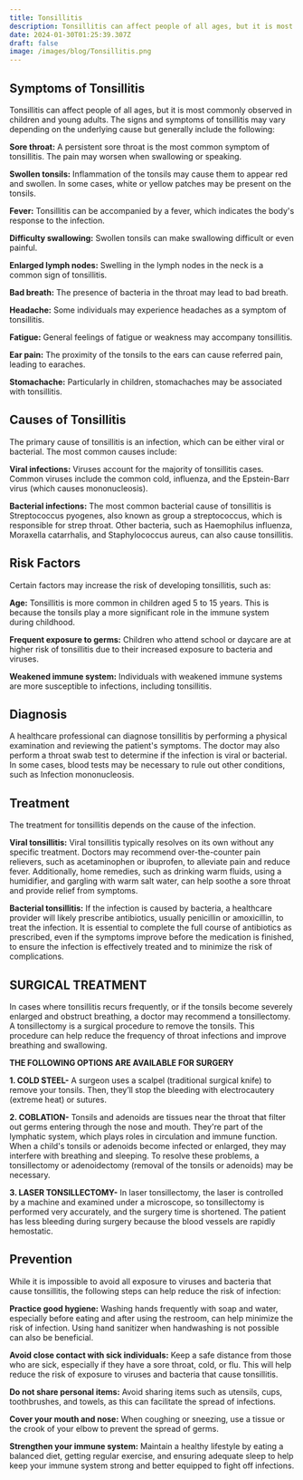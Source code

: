 ```yaml
---
title: Tonsillitis
description: Tonsillitis can affect people of all ages, but it is most commonly observed in children and young adults.
date: 2024-01-30T01:25:39.307Z
draft: false
image: /images/blog/Tonsillitis.png
---
```


## Symptoms of Tonsillitis

Tonsillitis can affect people of all ages, but it is most commonly observed in children and young adults. The signs and symptoms of tonsillitis may vary depending on the underlying cause but generally include the following:

**Sore throat:** A persistent sore throat is the most common symptom of tonsillitis. The pain may worsen when swallowing or speaking.

**Swollen tonsils:** Inflammation of the tonsils may cause them to appear red and swollen. In some cases, white or yellow patches may be present on the tonsils.

**Fever:** Tonsillitis can be accompanied by a fever, which indicates the body's response to the infection.

**Difficulty swallowing:** Swollen tonsils can make swallowing difficult or even painful.

**Enlarged lymph nodes:** Swelling in the lymph nodes in the neck is a common sign of tonsillitis.

**Bad breath:** The presence of bacteria in the throat may lead to bad breath.

**Headache:** Some individuals may experience headaches as a symptom of tonsillitis.

**Fatigue:** General feelings of fatigue or weakness may accompany tonsillitis.

**Ear pain:** The proximity of the tonsils to the ears can cause referred pain, leading to earaches.

**Stomachache:** Particularly in children, stomachaches may be associated with tonsillitis.


## Causes of Tonsillitis

The primary cause of tonsillitis is an infection, which can be either viral or bacterial. The most common causes include:

**Viral infections:** Viruses account for the majority of tonsillitis cases. Common viruses include the common cold, influenza, and the Epstein-Barr virus (which causes mononucleosis).

**Bacterial infections:** The most common bacterial cause of tonsillitis is Streptococcus pyogenes, also known as group a streptococcus, which is responsible for strep throat. Other bacteria, such as Haemophilus influenza, Moraxella catarrhalis, and Staphylococcus aureus, can also cause tonsillitis.


## Risk Factors

Certain factors may increase the risk of developing tonsillitis, such as:

**Age:** Tonsillitis is more common in children aged 5 to 15 years. This is because the tonsils play a more significant role in the immune system during childhood.

**Frequent exposure to germs:** Children who attend school or daycare are at higher risk of tonsillitis due to their increased exposure to bacteria and viruses.

**Weakened immune system:** Individuals with weakened immune systems are more susceptible to infections, including tonsillitis.


## Diagnosis

A healthcare professional can diagnose tonsillitis by performing a physical examination and reviewing the patient's symptoms. The doctor may also perform a throat swab test to determine if the infection is viral or bacterial. In some cases, blood tests may be necessary to rule out other conditions, such as Infection mononucleosis.


## Treatment

The treatment for tonsillitis depends on the cause of the infection.

**Viral tonsillitis:** Viral tonsillitis typically resolves on its own without any specific treatment. Doctors may recommend over-the-counter pain relievers, such as acetaminophen or ibuprofen, to alleviate pain and reduce fever. Additionally, home remedies, such as drinking warm fluids, using a humidifier, and gargling with warm salt water, can help soothe a sore throat and provide relief from symptoms.

**Bacterial tonsillitis:** If the infection is caused by bacteria, a healthcare provider will likely prescribe antibiotics, usually penicillin or amoxicillin, to treat the infection. It is essential to complete the full course of antibiotics as prescribed, even if the symptoms improve before the medication is finished, to ensure the infection is effectively treated and to minimize the risk of complications.

## SURGICAL TREATMENT

In cases where tonsillitis recurs frequently, or if the tonsils become severely enlarged and obstruct breathing, a doctor may recommend a tonsillectomy. A tonsillectomy is a surgical procedure to remove the tonsils. This procedure can help reduce the frequency of throat infections and improve breathing and swallowing.

**THE FOLLOWING OPTIONS ARE AVAILABLE FOR SURGERY**

**1. COLD STEEL-** A surgeon uses a scalpel (traditional surgical knife) to remove your tonsils. Then, they’ll stop the bleeding with electrocautery (extreme heat) or sutures.

**2. COBLATION-** Tonsils and adenoids are tissues near the throat that filter out germs entering through the nose and mouth. They're part of the lymphatic system, which plays roles in circulation and immune function. When a child's tonsils or adenoids become infected or enlarged, they may interfere with breathing and sleeping. To resolve these problems, a tonsillectomy or adenoidectomy (removal of the tonsils or adenoids) may be necessary.

**3. LASER TONSILLECTOMY-** In laser tonsillectomy, the laser is controlled by a machine and examined under a microscope, so tonsillectomy is performed very accurately, and the surgery time is shortened. The patient has less bleeding during surgery because the blood vessels are rapidly hemostatic.

## Prevention

While it is impossible to avoid all exposure to viruses and bacteria that cause tonsillitis, the following steps can help reduce the risk of infection:

**Practice good hygiene:** Washing hands frequently with soap and water, especially before eating and after using the restroom, can help minimize the risk of infection. Using hand sanitizer when handwashing is not possible can also be beneficial.

**Avoid close contact with sick individuals:** Keep a safe distance from those who are sick, especially if they have a sore throat, cold, or flu. This will help reduce the risk of exposure to viruses and bacteria that cause tonsillitis.

**Do not share personal items:** Avoid sharing items such as utensils, cups, toothbrushes, and towels, as this can facilitate the spread of infections.

**Cover your mouth and nose:** When coughing or sneezing, use a tissue or the crook of your elbow to prevent the spread of germs.

**Strengthen your immune system:** Maintain a healthy lifestyle by eating a balanced diet, getting regular exercise, and ensuring adequate sleep to help keep your immune system strong and better equipped to fight off infections.